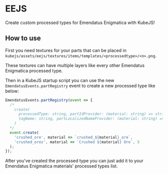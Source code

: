 # EEJS

Create custom processed types for Emendatus Enigmatica with KubeJS!

## How to use

First you need textures for your parts that can be placed in `kubejs/assets/eejs/textures/items/templates/<processedtype>/<n>.png`.

These textures can have multiple layers like every other Emendatus Enigmatica processed type.

Then in a KubeJS startup script you can use the new `EmendatusEvents.partRegistry` event to create a new processed type like below:

```js
EmendatusEvents.partRegistry(event => {
  /*
    create(
  	  processedType: string, partIdProvider: (material: string) => string,
      tagName: string, partLocalizedNameProvider: (material: string) => string, textureLayers: number
    )
  */
  event.create(
    'crushed_ore', material => `crushed_${material}_ore`,
    'crushed_ores', material => `Crushed ${material} Ore`, 5
  );
});
```

After you've created the processed type you can just add it to your Emendatus Enigmatica materials' processed types list.
